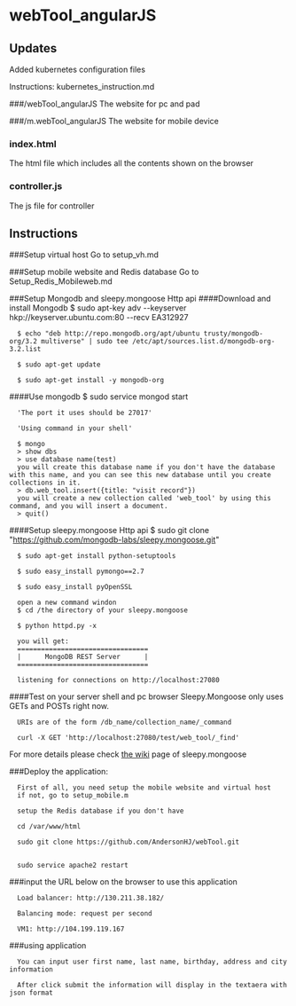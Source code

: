 # webTool_angularJS

## Updates

   Added kubernetes configuration files
   
   Instructions: kubernetes_instruction.md




###/webTool_angularJS
   The website for pc and pad


###/m.webTool_angularJS
   The website for mobile device


### index.html
   The html file which includes all the contents shown on the browser


### controller.js
   The js file for controller




## Instructions
###Setup virtual host
   Go to setup_vh.md


###Setup mobile website  and Redis database
   Go to Setup_Redis_Mobileweb.md


###Setup Mongodb and sleepy.mongoose Http api
####Download and install Mongodb
      $ sudo apt-key adv --keyserver hkp://keyserver.ubuntu.com:80 --recv EA312927
      
      $ echo "deb http://repo.mongodb.org/apt/ubuntu trusty/mongodb-org/3.2 multiverse" | sudo tee /etc/apt/sources.list.d/mongodb-org-3.2.list
      
      $ sudo apt-get update
      
      $ sudo apt-get install -y mongodb-org
      
####Use mongodb
      $ sudo service mongod start

      'The port it uses should be 27017'
      
      'Using command in your shell'
      
      $ mongo
      > show dbs
      > use database name(test)
      you will create this database name if you don't have the database with this name, and you can see this new database until you create collections in it.
      > db.web_tool.insert({title: "visit record"})
      you will create a new collection called 'web_tool' by using this command, and you will insert a document.
      > quit()
      

####Setup sleepy.mongoose Http api
      $ sudo git clone "https://github.com/mongodb-labs/sleepy.mongoose.git"
      
      $ sudo apt-get install python-setuptools
      
      $ sudo easy_install pymongo==2.7
      
      $ sudo easy_install pyOpenSSL
      
      open a new command windon
      $ cd /the directory of your sleepy.mongoose
      
      $ python httpd.py -x
      
      you will get:
      =================================
      |      MongoDB REST Server      |
      =================================

      listening for connections on http://localhost:27080
      

####Test on your server shell and pc browser
      Sleepy.Mongoose only uses GETs and POSTs right now.

      URIs are of the form /db_name/collection_name/_command
      
      curl -X GET 'http://localhost:27080/test/web_tool/_find'

For more details please check [the wiki](https://github.com/10gen-labs/sleepy.mongoose/wiki) page of sleepy.mongoose
      
      

###Deploy the application:
   
      First of all, you need setup the mobile website and virtual host
      if not, go to setup_mobile.m
      
      setup the Redis database if you don't have
      
      cd /var/www/html

      sudo git clone https://github.com/AndersonHJ/webTool.git

      
      sudo service apache2 restart
   
   
###input the URL below on the browser to use this application

      Load balancer: http://130.211.38.182/

      Balancing mode: request per second

      VM1: http://104.199.119.167


###using application

      You can input user first name, last name, birthday, address and city information

      After click submit the information will display in the textaera with json format


   

